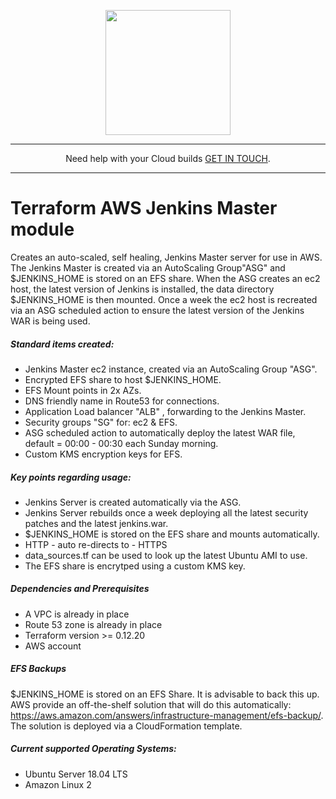 <p align="center">
  <a href="https://www.cloud42.io/" target="_blank" rel="Homepage">
  <img width="200" height="200" src="https://www.cloud42.io/wp-content/uploads/2020/01/transparent_small.png">
  </a>
</p>

---
<p align="center">Need help with your Cloud builds <a href="https://www.cloud42.io/contact/" target="_blank" rel="ContactUS">GET IN TOUCH</a>.</p>

---
# Terraform AWS Jenkins Master module

Creates an auto-scaled, self healing, Jenkins Master server for use in AWS. The Jenkins Master is created via an AutoScaling Group"ASG" and $JENKINS\_HOME is stored on an EFS share. When the ASG creates an ec2 host, the latest version of Jenkins is installed, the data directory $JENKINS\_HOME is then mounted. Once a week the ec2 host is recreated via an ASG scheduled action to ensure the latest version of the Jenkins WAR is being used. 

##### Standard items created:

 * Jenkins Master ec2 instance, created via an AutoScaling Group "ASG".
 * Encrypted EFS share to host $JENKINS_HOME.
 * EFS Mount points in 2x AZs.
 * DNS friendly name in Route53 for connections.
 * Application Load balancer "ALB" , forwarding to the Jenkins Master.
 * Security groups "SG" for: ec2 & EFS.
 * ASG scheduled action to automatically deploy the latest WAR file, default = 00:00 - 00:30 each Sunday morning.
 * Custom KMS encryption keys for EFS.
 
##### Key points regarding usage:

 * Jenkins Server is created automatically via the ASG.
 * Jenkins Server rebuilds once a week deploying all the latest security patches and the latest jenkins.war.
 * $JENKINS\_HOME is stored on the EFS share and mounts automatically.
 * HTTP - auto re-directs to - HTTPS
 * data\_sources.tf can be used to look up the latest Ubuntu AMI to use.
 * The EFS share is encrytped using a custom KMS key.

##### Dependencies and Prerequisites

 * A VPC is already in place
 * Route 53 zone is already in place
 * Terraform version >= 0.12.20
 * AWS account

##### EFS Backups

 $JENKINS\_HOME is stored on an EFS Share. It is advisable to back this up. AWS provide an off-the-shelf solution that will do this automatically: https://aws.amazon.com/answers/infrastructure-management/efs-backup/. The solution is deployed via a CloudFormation template.

##### Current supported Operating Systems:

 * Ubuntu Server 18.04 LTS
 * Amazon Linux 2


